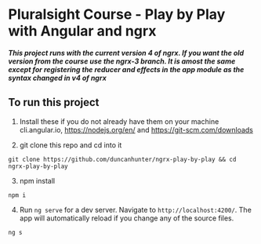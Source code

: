 # Pluralsight Course - Play by Play with Angular and ngrx

***This project runs with the current version 4 of ngrx. If you want the old version from the course use the ngrx-3 branch. It is amost the same except for registering the reducer and effects in the app module as the syntax changed in v4 of ngrx***

## To run this project
1. Install these if you do not already have them on your machine  cli.angular.io, https://nodejs.org/en/ and https://git-scm.com/downloads

2. git clone this repo and cd into it

```
git clone https://github.com/duncanhunter/ngrx-play-by-play && cd ngrx-play-by-play
```



3. npm install



```
npm i 
```



4. Run `ng serve` for a dev server. Navigate to `http://localhost:4200/`. The app will automatically reload if you change any of the source files.



```
ng s
```


